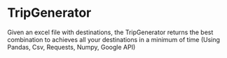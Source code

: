 # TripGenerator
Given an excel file with destinations, the TripGenerator returns the best combination to achieves all your destinations in a minimum of time (Using Pandas, Csv, Requests, Numpy, Google API)
